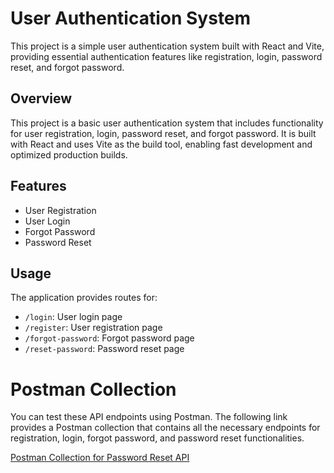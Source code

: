 # User Authentication System

This project is a simple user authentication system built with React and Vite, providing essential authentication features like registration, login, password reset, and forgot password.

## Overview
This project is a basic user authentication system that includes functionality for user registration, login, password reset, and forgot password. It is built with React and uses Vite as the build tool, enabling fast development and optimized production builds.

## Features
- User Registration
- User Login
- Forgot Password
- Password Reset


## Usage
The application provides routes for:
- `/login`: User login page
- `/register`: User registration page
- `/forgot-password`: Forgot password page
- `/reset-password`: Password reset page

# Postman Collection

You can test these API endpoints using Postman. The following link provides a Postman collection that contains all the necessary endpoints for registration, login, forgot password, and password reset functionalities.

[Postman Collection for Password Reset API](https://documenter.getpostman.com/view/39168825/2sAY4vgND2)


